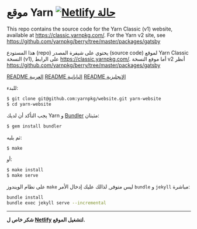 موقع Yarn
[![Netlify حالة](https://api.netlify.com/api/v1/badges/85057564-01fa-49d4-b898-30acb74ae19e/deploy-status)](https://app.netlify.com/sites/yarnpkg/deploys)
============

This repo contains the source code for the Yarn Classic (v1) website, available at https://classic.yarnpkg.com/. For the Yarn v2 site, see https://github.com/yarnpkg/berry/tree/master/packages/gatsby

هذا المستودع (repo) يحتوي على شيفرة المصدر (source code) لموقع Yarn Classic النسخة (v1), على الرابط https://classic.yarnpkg.com/. أما موفع النسخة v2 أنظر https://github.com/yarnpkg/berry/tree/master/packages/gatsby   

[README العربية](README.ar.md)
[README اليابانية](README.ja.md)
[README الإنجليزية](README.md)

للبدء:

```sh
$ git clone git@github.com:yarnpkg/website.git yarn-website
$ cd yarn-website
```

يجب التأكد أن لديك Yarn و [Bundler](http://bundler.io/) مثبتان: 

```sh
$ gem install bundler
```

ثم يليه:

```sh
$ make
```

أو:

```sh
$ make install
$ make serve
```

على نظام الويندوز `make` ليس متوفر, لذالك عليك إدخال الأمر `bundle` و `jekyll` مباشرة:

```sh
bundle install
bundle exec jekyll serve --incremental
```

---

**شكر خاص ل [Netlify](https://www.netlify.com/) لتشغيل الموقع.**
